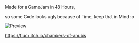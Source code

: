Made for a GameJam in 48 Hours,

so some Code looks ugly because of Time, keep that in Mind :o

![Preview](https://img.itch.zone/aW1nLzQ2MDYzODcucG5n/original/IALw4S.png)

 
https://flucx.itch.io/chambers-of-anubis
